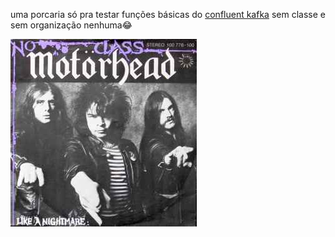 uma porcaria só pra testar funções básicas do [confluent kafka](https://docs.confluent.io) sem classe e sem organização nenhuma😂

![alt text](sem_classe.jpg)